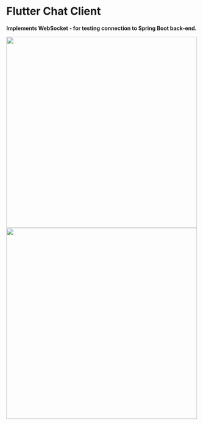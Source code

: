 # Flutter Chat Client
__Implements WebSocket - for testing connection to Spring Boot back-end.__

<img height="500"  src="https://github.com/Effi-S/chat-client/assets/57197982/97763c94-2541-4801-8ba2-526be82ad3c5">

<img height="500"  src="https://github.com/Effi-S/chat-client/assets/57197982/2e870bb1-ec57-477f-9631-c9ab18c7cc44">
